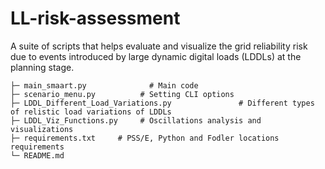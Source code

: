 # LL-risk-assessment
A suite of scripts that helps evaluate and visualize the grid reliability risk due to events introduced by large dynamic digital loads (LDDLs) at the planning stage.


```text
├─ main_smaart.py              # Main code 
├─ scenario_menu.py          # Setting CLI options
├─ LDDL_Different_Load_Variations.py               # Different types of relistic load variations of LDDLs
├─ LDDL_Viz_Functions.py     # Oscillations analysis and visualizations
├─ requirements.txt     # PSS/E, Python and Fodler locations requirements
└─ README.md
```
